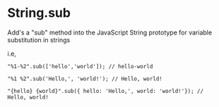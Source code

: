 String.sub
==========

Add's a "sub" method into the JavaScript String prototype for variable substitution in strings

i.e,

<code>"%1-%2".sub(['hello','world']); // hello-world</code>

<code>"%1 %2".sub('Hello,', 'world!'); // Hello, world!</code>

<code>"{hello} {world}".sub({ hello: 'Hello,', world: 'world!'}); // Hello, world!</code>